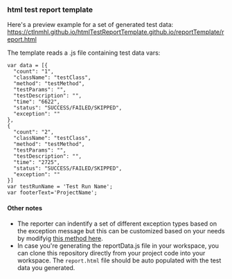 ### html test report template

Here's a preview example for a set of generated test data: https://ctlnmhl.github.io/htmlTestReportTemplate.github.io/reportTemplate/report.html

The template reads a .js file containing test data vars:

```
var data = [{
  "count": "1",
  "className": "testClass",
  "method": "testMethod",
  "testParams": "",
  "testDescription": "",
  "time": "6622",
  "status": "SUCCESS/FAILED/SKIPPED",
  "exception": ""
},
{
  "count": "2",
  "className": "testClass",
  "method": "testMethod",
  "testParams": "",
  "testDescription": "",
  "time": "2725",
  "status": "SUCCESS/FAILED/SKIPPED",
  "exception": ""
}]
var testRunName = 'Test Run Name'; 
var footerText='ProjectName';
```

#### Other notes
- The reporter can indentify a set of different exception types based on the exception message but this can be customized based on your needs by modifyig [this method here](https://github.com/ctlnmhl/htmlTestReportTemplate.github.io/blob/master/reportTemplate/reportUtil/report.js#L254).
- In case you're generating the reportData.js file in your workspace, you can clone this repository directly from your project code into your workspace. The `report.html` file should be auto populated with the test data you generated. 
